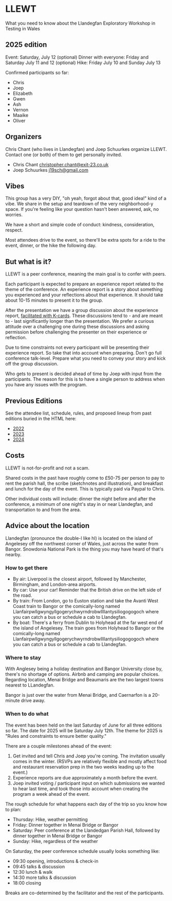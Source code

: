 # LLEWT
What you need to know about the Llandegfan Exploratory Workshop in Testing in Wales

## 2025 edition
Event: Saturday, July 12
(optional) Dinner with everyone: Friday and Saturday July 11 and 12
(optional) Hike: Friday July 10 and Sunday July 13

Confirmed participants so far:
- Chris
- Joep
- Elizabeth
- Gwen
- Ash
- Vernon
- Maaike
- Oliver


## Organizers

Chris Chant (who lives in Llandegfan) and Joep Schuurkes organize LLEWT. Contact one (or both) of them to get personally invited. 

- Chris Chant christopher.chant@exit-23.co.uk
- Joep Schuurkes j19sch@gmail.com

## Vibes

This group has a very DIY, "oh yeah, forgot about that, good idea!" kind of a vibe. We share in the setup and teardown of the very neighborhood-y space. If you're feeling like your question hasn't been answered, ask, no worries. 

We have a short and simple code of conduct: kindness, consideration, respect.

Most attendees drive to the event, so there'll be extra spots for a ride to the event, dinner, or the hike the following day. 


## But what is it?

LLEWT is a peer conference, meaning the main goal is to confer with peers.

Each participant is expected to prepare an experience report related to the theme of the conference. An experience report is a story about something you experienced and your reflections about that experience. It should take about 10-15 minutes to present it to the group.

After the presentation we have a group discussion about the experience report, [facilitated with K-cards](https://smallsheds.garden/blog/2022/structuring-group-discussions-with-k-cards/). These discussions tend to - and are meant to - last significantly longer than the presentation. We prefer a curious attitude over a challenging one during these discussions and asking permission before challenging the presenter on their experience or reflection.

Due to time constraints not every participant will be presenting their experience report. So take that into account when preparing. Don't go full conference talk-level. Prepare what you need to convey your story and kick off the group discussion.

Who gets to present is decided ahead of time by Joep with input from the participants. The reason for this is to have a single person to address when you have any issues with the program.


## Previous Editions

See the attendee list, schedule, rules, and proposed lineup from past editions buried in the HTML here: 

- [2022](https://smallsheds.garden/slides/llewt-2022.html#/)
- [2023](https://smallsheds.garden/slides/llewt-2023.html#/)
- [2024](https://smallsheds.garden/slides/llewt-2024.html#/)

## Costs

LLEWT is not-for-profit and not a scam. 

Shared costs in the past have roughly come to £50-75 per person to pay to rent the parish hall, the scribe (sketchnotes and illustration), and breakfast and lunch for the day of the event. This is typically paid via Paypal to Chris. 

Other individual costs will include: dinner the night before and after the conference, a minimum of one night's stay in or near Llandegfan, and transportation to and from the area.

## Advice about the location

Llandegfan (pronounce the double-l like hl) is located on the island of Angelesey off the northwest corner of Wales, just across the water from Bangor. Snowdonia National Park is the thing you may have heard of that's nearby. 

### How to get there

- By air: Liverpool is the closest airport, followed by Manchester, Birmingham, and London-area airports. 
- By car: Use your car! Reminder that the British drive on the left side of the road. 
- By train: From London, go to Euston station and take the Avanti West Coast train to Bangor or the comically-long named Llanfairpwllgwyngyllgogerychwyrndrobwllllantysiliogogogoch where you can catch a bus or schedule a cab to Llandegfan. 
- By boat: There's a ferry from Dublin to Holyhead at the far west end of the island of Angelesey. The train goes from Holyhead to Bangor or the comically-long named Llanfairpwllgwyngyllgogerychwyrndrobwllllantysiliogogogoch where you can catch a bus or schedule a cab to Llandegfan. 

### Where to stay

With Anglesey being a holiday destination and Bangor University close by, there's no shortage of options. Airbnb and camping are popular choices.
Regarding location, Menai Bridge and Beaumaris are the two largest towns nearest to LLandegfan.

Bangor is just over the water from Menai Bridge, and Caernarfon is a 20-minute drive away. 

### When to do what

The event has been held on the last Saturday of June for all three editions so far. The date for 2025 will be Saturday July 12th. The theme for 2025 is "Rules and constraints to ensure better quality."

There are a couple milestones ahead of the event: 

1. Get invited and tell Chris and Joep you're coming. The invitation usually comes in the winter. (RSVPs are relatively flexible and mostly affect food and restaurant reservation prep in the two weeks leading up to the event.)
2. Experience reports are due approximately a month before the event. 
3. Joep invited voting / participant input on which submissions we wanted to hear last time, and took those into account when creating the program a week ahead of the event. 

The rough schedule for what happens each day of the trip so you know how to plan:

- Thursday: Hike, weather permitting
- Friday: Dinner together in Menai Bridge or Bangor
- Saturday: Peer conference at the Llandedgan Parish Hall, followed by dinner together in Menai Bridge or Bangor
- Sunday: Hike, regardless of the weather

On Saturday, the peer conference schedule usually looks something like: 

- 09:30 opening, introductions & check-in
- 09:45 talks & discussion
- 12:30 lunch & walk
- 14:30 more talks & discussion
- 18:00 closing

Breaks are co-determined by the facilitator and the rest of the participants. 
